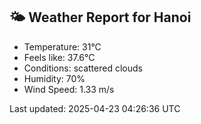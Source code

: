 <!-- WEATHER-START -->
## 🌤 Weather Report for Hanoi

- Temperature: 31°C
- Feels like: 37.6°C
- Conditions: scattered clouds
- Humidity: 70%
- Wind Speed: 1.33 m/s

Last updated: 2025-04-23 04:26:36 UTC
<!-- WEATHER-END -->
